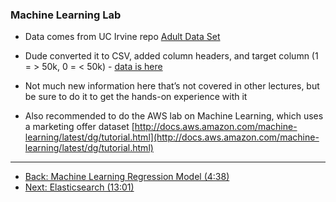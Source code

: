 ### Machine Learning Lab

* Data comes from UC Irvine repo [Adult Data Set](https://archive.ics.uci.edu/ml/datasets/adult)

* Dude converted it to CSV, added column headers, and target column (1 = > 50k, 0 = < 50k) - [data is here](https://github.com/sko71/aws-bigdata-specialty/blob/master/Domain%204/adult_census_data.csv)

* Not much new information here that’s not covered in other lectures, but be sure to do it to get the hands-on experience with it

* Also recommended to do the AWS lab on Machine Learning, which uses a marketing offer dataset [http://docs.aws.amazon.com/machine-learning/latest/dg/tutorial.html](http://docs.aws.amazon.com/machine-learning/latest/dg/tutorial.html)

---

* [Back: Machine Learning Regression Model (4:38)](Machine_Learning_Regression_Model.md)
* [Next: Elasticsearch (13:01)](Elasticsearch.md)

